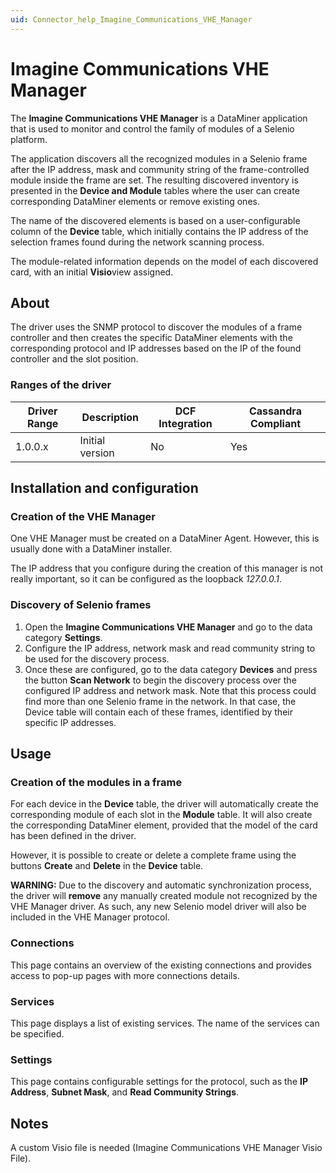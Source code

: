 ```yaml
---
uid: Connector_help_Imagine_Communications_VHE_Manager
---
```


# Imagine Communications VHE Manager

The **Imagine Communications VHE Manager** is a DataMiner application that is used to monitor and control the family of modules of a Selenio platform.

The application discovers all the recognized modules in a Selenio frame after the IP address, mask and community string of the frame-controlled module inside the frame are set. The resulting discovered inventory is presented in the **Device and Module** tables where the user can create corresponding DataMiner elements or remove existing ones.

The name of the discovered elements is based on a user-configurable column of the **Device** table, which initially contains the IP address of the selection frames found during the network scanning process.

The module-related information depends on the model of each discovered card, with an initial **Visio**view assigned.

## About

The driver uses the SNMP protocol to discover the modules of a frame controller and then creates the specific DataMiner elements with the corresponding protocol and IP addresses based on the IP of the found controller and the slot position.

### Ranges of the driver

| **Driver Range** | **Description** | **DCF Integration** | **Cassandra Compliant** |
|------------------|-----------------|---------------------|-------------------------|
| 1.0.0.x          | Initial version | No                  | Yes                     |

## Installation and configuration

### Creation of the VHE Manager

One VHE Manager must be created on a DataMiner Agent. However, this is usually done with a DataMiner installer.

The IP address that you configure during the creation of this manager is not really important, so it can be configured as the loopback *127.0.0.1*.

### Discovery of Selenio frames

1.  Open the **Imagine Communications VHE Manager** and go to the data category **Settings**.
2.  Configure the IP address, network mask and read community string to be used for the discovery process.
3.  Once these are configured, go to the data category **Devices** and press the button **Scan Network** to begin the discovery process over the configured IP address and network mask. Note that this process could find more than one Selenio frame in the network. In that case, the Device table will contain each of these frames, identified by their specific IP addresses.

## Usage

### Creation of the modules in a frame

For each device in the **Device** table, the driver will automatically create the corresponding module of each slot in the **Module** table. It will also create the corresponding DataMiner element, provided that the model of the card has been defined in the driver.

However, it is possible to create or delete a complete frame using the buttons **Create** and **Delete** in the **Device** table.

**WARNING:** Due to the discovery and automatic synchronization process, the driver will **remove** any manually created module not recognized by the VHE Manager driver. As such, any new Selenio model driver will also be included in the VHE Manager protocol.

### Connections

This page contains an overview of the existing connections and provides access to pop-up pages with more connections details.

### Services

This page displays a list of existing services. The name of the services can be specified.

### Settings

This page contains configurable settings for the protocol, such as the **IP Address**, **Subnet Mask**, and **Read Community Strings**.

## Notes

A custom Visio file is needed (Imagine Communications VHE Manager Visio File).
